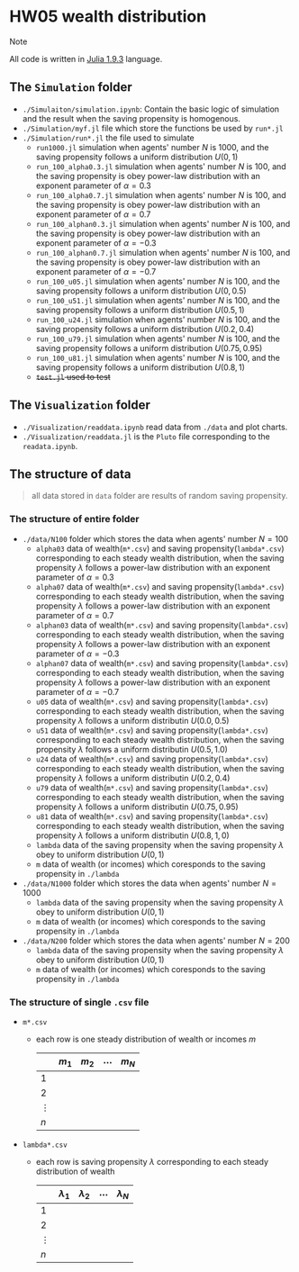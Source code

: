 # HW05 wealth distribution

> [!NOTE]  
> All code is written in [Julia 1.9.3](https://julialang.org/) language.

## The `Simulation` folder
- `./Simulaiton/simulation.ipynb`: Contain the basic logic of simulation and the result when the saving propensity is homogenous.
- `./Simulation/myf.jl` file which store the functions be used by `run*.jl`
- `./Simulation/run*.jl` the file used to simulate
    - `run1000.jl` simulation when agents' number $N$ is $1000$, and the saving propensity follows a uniform distribution $U(0,1)$ 
    - `run_100_alpha0.3.jl` simulation when agents' number $N$ is $100$, and the saving propensity is obey power-law distribution with an exponent parameter of $\alpha = 0.3$ 
    - `run_100_alpha0.7.jl` simulation when agents' number $N$ is $100$, and the saving propensity is obey power-law distribution with an exponent parameter of $\alpha = 0.7$ 
    - `run_100_alphan0.3.jl` simulation when agents' number $N$ is $100$, and the saving propensity is obey power-law distribution with an exponent parameter of $\alpha = -0.3$ 
    - `run_100_alphan0.7.jl` simulation when agents' number $N$ is $100$, and the saving propensity is obey power-law distribution with an exponent parameter of $\alpha = -0.7$ 
    - `run_100_u05.jl` simulation when agents' number $N$ is $100$, and the saving propensity follows a uniform distribution $U(0,0.5)$ 
    - `run_100_u51.jl` simulation when agents' number $N$ is $100$, and the saving propensity follows a uniform distribution $U(0.5,1)$ 
    - `run_100_u24.jl` simulation when agents' number $N$ is $100$, and the saving propensity follows a uniform distribution $U(0.2,0.4)$ 
    - `run_100_u79.jl` simulation when agents' number $N$ is $100$, and the saving propensity follows a uniform distribution $U(0.75,0.95)$ 
    - `run_100_u81.jl` simulation when agents' number $N$ is $100$, and the saving propensity follows a uniform distribution $U(0.8,1)$ 
    - ~~`test.jl` used to test~~

## The `Visualization` folder
- `./Visualization/readdata.ipynb` read data from `./data` and plot charts.
- `./Visualization/readdata.jl` is the `Pluto` file corresponding to the `readata.ipynb`.

## The structure of data
> all data stored in `data` folder are results of random saving propensity.

### The structure of entire folder
- `./data/N100` folder which stores the data when agents' number $N = 100$ 
    - `alpha03` data of wealth(`m*.csv`) and saving propensity(`lambda*.csv`) corresponding to each steady wealth distribution, when the saving propensity $\lambda$  follows a power-law distribution with an exponent parameter of $\alpha = 0.3$ 
    - `alpha07` data of wealth(`m*.csv`) and saving propensity(`lambda*.csv`) corresponding to each steady wealth distribution, when the saving propensity $\lambda$ follows a power-law distribution with an exponent parameter of $\alpha = 0.7$  
    - `alphan03` data of wealth(`m*.csv`) and saving propensity(`lambda*.csv`) corresponding to each steady wealth distribution, when the saving propensity $\lambda$ follows a power-law distribution with an exponent parameter of $\alpha = -0.3$  
    - `alphan07` data of wealth(`m*.csv`) and saving propensity(`lambda*.csv`) corresponding to each steady wealth distribution, when the saving propensity $\lambda$ follows a power-law distribution with an exponent parameter of $\alpha = -0.7$  
    - `u05` data of wealth(`m*.csv`) and saving propensity(`lambda*.csv`) corresponding to each steady wealth distribution, when the saving propensity $\lambda$ follows a uniform distributin $U(0.0,0.5)$ 
    - `u51` data of wealth(`m*.csv`) and saving propensity(`lambda*.csv`) corresponding to each steady wealth distribution, when the saving propensity $\lambda$ follows a uniform distributin $U(0.5,1.0)$ 
    - `u24` data of wealth(`m*.csv`) and saving propensity(`lambda*.csv`) corresponding to each steady wealth distribution, when the saving propensity $\lambda$ follows a uniform distributin $U(0.2,0.4)$ 
    - `u79` data of wealth(`m*.csv`) and saving propensity(`lambda*.csv`) corresponding to each steady wealth distribution, when the saving propensity $\lambda$ follows a uniform distributin $U(0.75,0.95)$ 
    - `u81` data of wealth(`m*.csv`) and saving propensity(`lambda*.csv`) corresponding to each steady wealth distribution, when the saving propensity $\lambda$ follows a uniform distributin $U(0.8,1,0)$ 
    - `lambda` data of the saving propensity when the saving propensity $\lambda$ obey to uniform distribution $U(0,1)$
    - `m` data of wealth (or incomes) which coresponds to the saving propensity in `./lambda`
- `./data/N1000` folder which stores the data when agents' number $N =1000$ 
    - `lambda` data of the saving propensity when the saving propensity $\lambda$ obey to uniform distribution $U(0,1)$
    - `m` data of wealth (or incomes) which coresponds to the saving propensity in `./lambda`
- `./data/N200` folder which stores the data when agents' number $N = 200$ 
    - `lambda` data of the saving propensity when the saving propensity $\lambda$ obey to uniform distribution $U(0,1)$
    - `m` data of wealth (or incomes) which coresponds to the saving propensity in `./lambda`

### The structure of single `.csv` file
- `m*.csv`
    - each row is one steady distribution of wealth or incomes $m$ 

        |          | $m_{1}$ | $m_{2}$ | $\cdots$ | $m_{N}$ |
        |:---------|:--------|:--------|:---------|:--------|
        | $1$      |         |         |          |         |
        | $2$      |         |         |          |         |
        | $\vdots$ |         |         |          |         |
        | $n$      |         |         |          |         |

- `lambda*.csv`
    - each row is saving propensity $\lambda$ corresponding to each steady distribution of wealth

        |          | $\lambda_{1}$ | $\lambda_{2}$ | $\cdots$ | $\lambda_{N}$ |
        |:---------|:--------------|:--------------|:---------|:--------------|
        | $1$      |               |               |          |               |
        | $2$      |               |               |          |               |
        | $\vdots$ |               |               |          |               |
        | $n$      |               |               |          |               |



